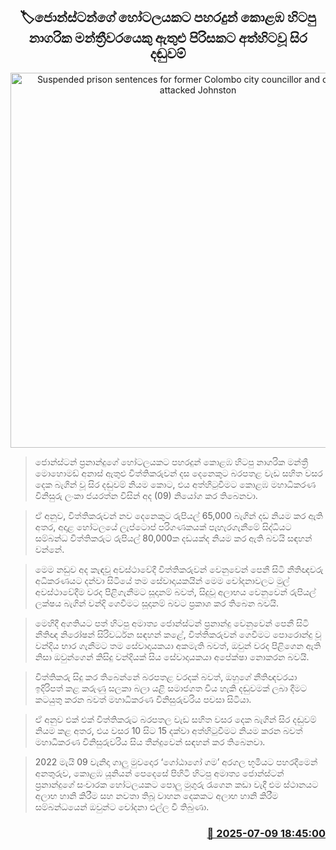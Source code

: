 <p align='center'><b><h2 align='center' title='Suspended prison sentences for former Colombo city councillor and others who attacked Johnston's hotel'>🏷ජොන්ස්ටන්ගේ හෝටලයකට පහරදුන් කොළඹ හිටපු නාගරික මන්ත්‍රීවරයෙකු ඇතුළු පිරිසකට අත්හිටවූ සිර දඬුවම්</h2></b></p>
<p align='center'><img src='https://helakuru.sgp1.cdn.digitaloceanspaces.com/esana/images/lib/court-2[1].jpg' width='600' alt='Suspended prison sentences for former Colombo city councillor and others who attacked Johnston's hotel'></p>

> ජොන්ස්ටන් ප්‍රනාන්දුගේ හෝටලයකට පහරදුන් කොළඹ හිටපු නාගරික මන්ත්‍රී මොහොමඩ් අනාස් ඇතුළු විත්තිකරුවන් දස දෙනෙකුට බරපතළ වැඩ සහිත වසර දෙක බැගින් වූ සිර දඬුවම් නියම කොට, එය අත්හිටුවීමට කොළඹ මහාධිකරණ විනිසුරු ලංකා ජයරත්න විසින් අද (09) නියෝග කර තිබෙනවා.

> ඒ අනුව, විත්තිකරුවන් නව දෙනෙකුට රුපියල් 65,000 බැගින් දඩ නියම කර ඇති අතර, අදාළ හෝටලයේ ලැප්ටොප් පරිගණකයක් පැහැරගැනීමේ සිද්ධියට සම්බන්ධ විත්තිකරුට රුපියල් 80,000ක දඩයක්ද නියම කර ඇති බවයි සඳහන් වන්නේ.

> මෙම නඩුව අද කැඳවූ අවස්ථාවේදී විත්තිකරුවන් වෙනුවෙන් පෙනී සිටි නීතිඥවරු අධිකරණයට දන්වා සිටියේ තම සේවාදායකයින් මෙම චෝදනාවලට මුල් අවස්ථාවේදීම වරද පිළිගැනීමට සූදානම් බවත්, සිදුවූ අලාභය වෙනුවෙන් රුපියල් ලක්ෂය බැගින් වන්දි ගෙවීමට සූදානම් බවට ප්‍රකාශ කර තිබෙන බවයි.

> මෙහිදී අගතියට පත් හිටපු අමාත්‍ය ජොන්ස්ටන් ප්‍රනාන්දු වෙනුවෙන් පෙනී සිටි නීතිඥ නිරෝෂන් සිරිවර්ධන සඳහන් කළේ, විත්තිකරුවන් ගෙවීමට පොරොන්දු වූ වන්දිය භාර ගැනීමට තම සේවාදායකයා අකමැති බවත්, ඔවුන් වරද පිළිගෙන ඇති නිසා ඔවුන්ගෙන් කිසිදු වන්දියක් සිය සේවාදායකයා අපේක්ෂා නොකරන බවයි.

> විත්තිකරු සිදු කර තිබෙන්නේ බරපතළ වරදක් බවත්, ඔහුගේ නීතිඥවරයා ඉදිරිපත් කළ කරුණු සලකා බලා යළි සමාජගත විය හැකි දඬුවමක් ලබා දීමට කටයුතු කරන බවත් මහාධිකරණ විනිසුරුවරිය පවසා සිටියා.

> ඒ අනුව එක් එක් විත්තිකරුට බරපතල වැඩ සහිත වසර දෙක බැගින් සිර දඬුවම් නියම කළ අතර, එය වසර 10 සිට 15 දක්වා අත්හිටුවීමට නියම කරන බවත් මහාධිකරණ විනිසුරුවරිය සිය තීන්දුවෙන් සඳහන් කර තිබෙනවා.

> 2022 මැයි 09 වැනිදා ගාලු මුවදොර ‘ගෝඨාගෝ ගම’ අරගල භූමියට පහරදීමෙන් අනතුරුව, කොළඹ යූනියන් පෙදෙසේ පිහිටි හිටපු අමාත්‍ය ජොන්ස්ටන් ප්‍රනාන්දුගේ සංචාරක හෝටලයකට පොලු මුගුරු රැගෙන කඩා වැදී එම ස්ථානයට අලාභ හානි කිරීම සහ නවතා තිබූ වාහන දෙකකට අලාභ හානි කිරීම සම්බන්ධයෙන් ඔවුන්ට චෝදනා එල්ල වී තිබුණා.



<h3 align='right'><a href='https://www.helakuru.lk/esana/p/111743/'>📅 2025-07-09 18:45:00</a></h3>
